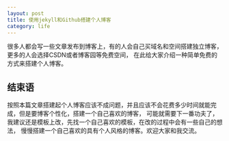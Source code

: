 ```yaml
---
layout: post
title: 使用jekyll和Github搭建个人博客
category: life
---
```

很多人都会写一些文章发布到博客上，有的人会自己买域名和空间搭建独立博客，更多的人会选择CSDN或者博客园等免费空间，
在此给大家介绍一种简单免费的方式来搭建个人博客。


## 结束语
按照本篇文章搭建起个人博客应该不成问题，并且应该不会花费多少时间就能完成，但是要博客个性化，搭建一个自己喜欢的博客，
可能就需要下一番功夫了，我建议还是模板上改，先找一个自己喜欢的模板，在改的过程中会有一些自己的想法，
慢慢搭建一个自己喜欢的具有个人风格的博客。欢迎大家和我交流。
